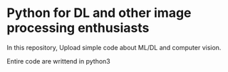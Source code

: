 # Python for DL and other image processing enthusiasts

In this repository, Upload simple code about ML/DL and computer vision.

Entire code are writtend in python3
